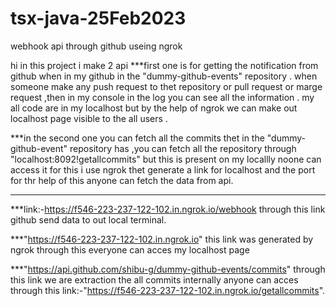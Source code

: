 # tsx-java-25Feb2023
webhook api through github useing ngrok

hi 
in this project i make 2 api 
***first one is for getting the notification from github when
in my github in the "dummy-github-events" repository . when someone make any push request
to thet repository or pull request or marge request ,then in my console in the log 
you can see all the information . 
my all code are in my localhost but by the help of ngrok we can make out localhost page
visible to the all users .

***in the second one you can fetch all the commits thet in the "dummy-github-event" 
repository has ,you can fetch all the repository through "localhost:8092!getallcommits"
but this is present on my locallly noone can access it for this i use ngrok thet generate
a link for localhost and the port for thr help of this anyone can fetch the data from api.

********************************************************************************************

***link:-https://f546-223-237-122-102.in.ngrok.io/webhook
through this link github send data to out local terminal.

***"https://f546-223-237-122-102.in.ngrok.io" this link was generated by ngrok through this
everyone can acces my localhost page


***"https://api.github.com/shibu-g/dummy-github-events/commits"
through this link we are extraction the all commits internally
anyone can acces through this link:-"https://f546-223-237-122-102.in.ngrok.io/getallcommits".

        
